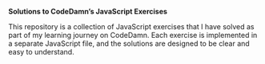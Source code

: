 **Solutions to CodeDamn’s JavaScript Exercises**

This repository is a collection of JavaScript exercises that I have solved as part of my learning journey on CodeDamn. 
Each exercise is implemented in a separate JavaScript file, and the solutions are designed to be clear and easy to understand.

